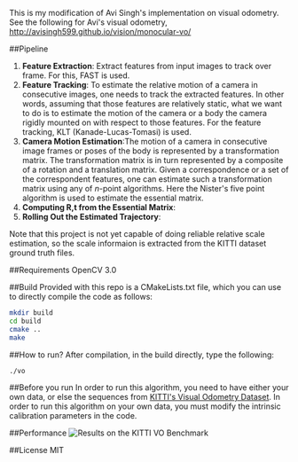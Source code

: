 This is my modification of Avi Singh's implementation on visual
odometry. See the following for Avi's visual odometry, http://avisingh599.github.io/vision/monocular-vo/

##Pipeline
<ol>
<li><b>Feature Extraction</b>: Extract features from input images to track over frame. For this, FAST is used.
<li><b>Feature Tracking</b>: To estimate the relative motion of a camera in consecutive images, one needs to track the extracted features. In other words, assuming that those features are relatively static, what we want to do is to estimate the motion of the camera or a body the camera rigidly mounted on with respect to those features. For the feature tracking, KLT (Kanade-Lucas-Tomasi) is used.
<li><b>Camera Motion Estimation</b>:The motion of a camera in consecutive image frames or poses of the body is represented by a transformation matrix. The transformation matrix is in turn represented by a composite of a rotation and a translation matrix. Given a correspondence or a set of the correspondent features, one can estimate such a transformation matrix using any of <i>n</i>-point algorithms. Here the Nister's five point algorithm is used to estimate the essential matrix. 
<li><b>Computing R,t from the Essential Matrix</b>:
<li><b>Rolling Out the Estimated Trajectory</b>:
</ol>

Note that this project is not yet capable of doing reliable relative
scale estimation, so the scale informaion is extracted from the KITTI
dataset ground truth files.

##Requirements
OpenCV 3.0

##Build
Provided with this repo is a CMakeLists.txt file, which you can use to directly compile the code as follows:
```bash
mkdir build
cd build
cmake ..
make
```

##How to run? 
After compilation, in the build directly, type the following:
```bash
./vo
```
##Before you run
In order to run this algorithm, you need to have either your own data, 
or else the sequences from [KITTI's Visual Odometry Dataset](http://www.cvlibs.net/datasets/kitti/eval_odometry.php).
In order to run this algorithm on your own data, you must modify the intrinsic calibration parameters in the code.

##Performance
![Results on the KITTI VO Benchmark](http://avisingh599.github.io/images/visodo/2K.png)

##License
MIT